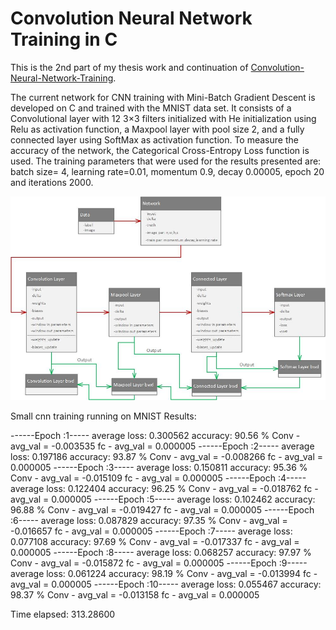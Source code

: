 # Convolution Neural Network Training in C 
This is the 2nd part of my thesis work and continuation of [Convolution-Neural-Network-Training](https://github.com/gflengas/Convolution-Neural-Network-Training).

The current network for CNN training with Mini-Batch Gradient Descent is developed on C and 
trained with the MNIST data set. It consists of a Convolutional layer with 12 3×3 filters 
initialized with He initialization using Relu as activation function, a Maxpool layer with pool 
size 2, and a fully connected layer using SoftMax as activation function. To measure the 
accuracy of the network, the Categorical Cross-Entropy Loss function is used. The training 
parameters that were used for the results presented are: batch size= 4, learning rate=0.01, 
momentum 0.9, decay 0.00005, epoch 20 and iterations 2000.

![network image](https://github.com/gflengas/equinoxNet/blob/main/flow%20of%20simple%20cnn.jpg)

Small cnn training running on MNIST 
Results:

------Epoch :1-----
average loss: 0.300562 accuracy: 90.56 %
Conv - avg_val = -0.003535
fc - avg_val = 0.000005
------Epoch :2-----
average loss: 0.197186 accuracy: 93.87 %
Conv - avg_val = -0.008266
fc - avg_val = 0.000005
------Epoch :3-----
average loss: 0.150811 accuracy: 95.36 %
Conv - avg_val = -0.015109
fc - avg_val = 0.000005
------Epoch :4-----
average loss: 0.122404 accuracy: 96.25 %
Conv - avg_val = -0.018762
fc - avg_val = 0.000005
------Epoch :5-----
average loss: 0.102462 accuracy: 96.88 %
Conv - avg_val = -0.019427
fc - avg_val = 0.000005
------Epoch :6-----
average loss: 0.087829 accuracy: 97.35 %
Conv - avg_val = -0.016657
fc - avg_val = 0.000005
------Epoch :7-----
average loss: 0.077108 accuracy: 97.69 %
Conv - avg_val = -0.017337
fc - avg_val = 0.000005
------Epoch :8-----
average loss: 0.068257 accuracy: 97.97 %
Conv - avg_val = -0.015872
fc - avg_val = 0.000005
------Epoch :9-----
average loss: 0.061224 accuracy: 98.19 %
Conv - avg_val = -0.013994
fc - avg_val = 0.000005
------Epoch :10-----
average loss: 0.055467 accuracy: 98.37 %
Conv - avg_val = -0.013158
fc - avg_val = 0.000005

Time elapsed: 313.28600
